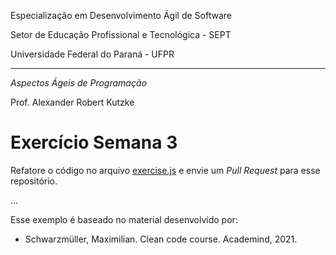 Especialização em Desenvolvimento Ágil de Software

Setor de Educação Profissional e Tecnológica - SEPT

Universidade Federal do Paraná - UFPR

---

*Aspectos Ágeis de Programação*

Prof. Alexander Robert Kutzke

# Exercício Semana 3

Refatore o código no arquivo [exercise.js](exercise.js) e envie um *Pull Request* para esse repositório.

...

Esse exemplo é baseado no material desenvolvido por:

- Schwarzmüller, Maximilian. Clean code course. Academind, 2021.
